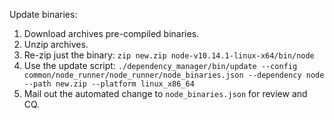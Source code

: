 Update binaries:

1. Download archives pre-compiled binaries.
2. Unzip archives.
3. Re-zip just the binary:
   `zip new.zip node-v10.14.1-linux-x64/bin/node`
4. Use the update script:
   `./dependency_manager/bin/update --config
   common/node_runner/node_runner/node_binaries.json --dependency node --path
   new.zip --platform linux_x86_64`
5. Mail out the automated change to `node_binaries.json` for review and CQ.
